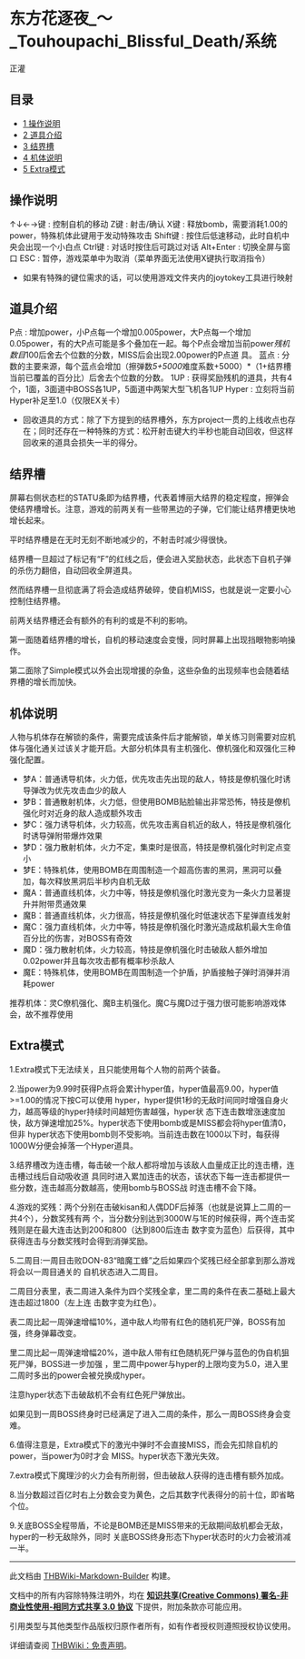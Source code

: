 # 东方花逐夜_～_Touhoupachi_Blissful_Death/系统

<!-- source html: G:\repos\THBWiki-Markdown-Builder\THBWikiMarkdown\Temp\main\5\50\ns0%3A%E4%B8%9C%E6%96%B9%E8%8A%B1%E9%80%90%E5%A4%9C_%EF%BD%9E_Touhoupachi_Blissful_Death%2F%E7%B3%BB%E7%BB%9F.html -->

正灌

## 目录

- [1 操作说明](#操作说明)
- [2 道具介绍](#道具介绍)
- [3 结界槽](#结界槽)
- [4 机体说明](#机体说明)
- [5 Extra模式](#Extra模式)




## 操作说明
↑↓←→键
: 控制自机的移动
Z键
: 射击/确认
X键
: 释放bomb，需要消耗1.00的power，特殊机体此键用于发动特殊攻击
Shift键
: 按住后低速移动，此时自机中央会出现一个小白点
Ctrl键
: 对话时按住后可跳过对话
Alt+Enter
: 切换全屏与窗口
ESC
: 暂停，游戏菜单中为取消（菜单界面无法使用X键执行取消指令）

- 如果有特殊的键位需求的话，可以使用游戏文件夹内的joytokey工具进行映射

## 道具介绍
P点
: 增加power，小P点每一个增加0.005power，大P点每一个增加0.05power，有的大P点可能是多个叠加在一起。每个P点会增加当前power*残机数目*100后舍去个位数的分数，MISS后会出现2.00power的P点道 具。
蓝点
: 分数的主要来源，每个蓝点会增加（擦弹数*5+5000*难度系数+5000）*（1+结界槽当前已覆盖的百分比）后舍去个位数的分数。
1UP
: 获得奖励残机的道具，共有4个，1面，3面道中BOSS各1UP，5面道中两架大型飞机各1UP
Hyper
: 立刻将当前Hyper补足至1.0（仅限EX关卡）

- 回收道具的方式：除了下方提到的结界槽外，东方project一贯的上线收点也存在；同时还存在一种特殊的方式：松开射击键大约半秒也能自动回收，但这样回收来的道具会损失一半的得分。

## 结界槽
[](./文件-东方花逐夜系统说明.jpg.md)
  
屏幕右侧状态栏的STATU条即为结界槽，代表着博丽大结界的稳定程度，擦弹会使结界槽增长。注意，游戏的前两关有一些带黑边的子弹，它们能让结界槽更快地增长起来。
  
  
平时结界槽是在无时无刻不断地减少的，不射击时减少得很快。
  
  
结界槽一旦超过了标记有“F”的红线之后，便会进入奖励状态，此状态下自机子弹的杀伤力翻倍，自动回收全屏道具。
  
  
然而结界槽一旦彻底满了将会造成结界破碎，使自机MISS，也就是说一定要小心控制住结界槽。
  
  
前两关结界槽还会有额外的有利的或是不利的影响。
  
  
第一面随着结界槽的增长，自机的移动速度会变慢，同时屏幕上出现挡眼物影响操作。
  
  
第二面除了Simple模式以外会出现增援的杂鱼，这些杂鱼的出现频率也会随着结界槽的增长而加快。
  


## 机体说明
  
人物与机体存在解锁的条件，需要完成该条件后才能解锁，单关练习则需要对应机体与强化通关过该关才能开启。大部分机体具有主机强化、僚机强化和双强化三种强化配置。
  

- 梦A：普通诱导机体，火力低，优先攻击先出现的敌人，特技是僚机强化时诱导弹改为优先攻击血少的敌人
- 梦B：普通散射机体，火力低，但使用BOMB贴脸输出非常恐怖，特技是僚机强化时对近身的敌人造成额外攻击
- 梦C：强力诱导机体，火力较高，优先攻击离自机近的敌人，特技是僚机强化时诱导弹附带爆炸效果
- 梦D：强力散射机体，火力不定，集束时是很高，特技是僚机强化时判定点变小
- 梦E：特殊机体，使用BOMB在周围制造一个超高伤害的黑洞，黑洞可以叠加，每次释放黑洞后半秒内自机无敌
- 魔A：普通直线机体，火力中等，特技是僚机强化时激光变为一条火力显著提升并附带贯通效果
- 魔B：普通直线机体，火力很高，特技是僚机强化时低速状态下星弹直线发射
- 魔C：强力直线机体，火力中等，特技是僚机强化时激光造成敌机最大生命值百分比的伤害，对BOSS有奇效
- 魔D：强力散射机体，火力较高，特技是僚机强化时击破敌人额外增加0.02power并且每次攻击都有概率秒杀敌人
- 魔E：特殊机体，使用BOMB在周围制造一个护盾，护盾接触子弹时消弹并消耗power

  
推荐机体：灵C僚机强化、魔B主机强化。魔C与魔D过于强力很可能影响游戏体会，故不推荐使用
  

## Extra模式
  
1.Extra模式下无法续关，且只能使用每个人物的前两个装备。
  
  
2.当power为9.99时获得P点将会累计hyper值，hyper值最高9.00，hyper值&gt;=1.00的情况下按C可以使用 hyper，hyper提供1秒的无敌时间同时增强自身火力，越高等级的hyper持续时间越短伤害越强，hyper状 态下连击数增涨速度加快，敌方弹速增加25%。hyper状态下使用bomb或是MISS都会将hyper值清0，但非 hyper状态下使用bomb则不受影响。当前连击数在1000以下时，每获得1000W分便会掉落一个Hyper道具。
  
  
3.结界槽改为连击槽，每击破一个敌人都将增加与该敌人血量成正比的连击槽，连击槽过线后自动吸收道 具同时进入累加连击的状态，该状态下每一连击都提供一些分数，连击越高分数越高，使用bomb与BOSS战 时连击槽不会下降。
  
  
4.游戏的奖残：两个分别在击破kisan和人偶DDF后掉落（也就是说算上二周的一共4个），分数奖残有两 个，当分数分别达到3000W与1E的时候获得，两个连击奖残则是在最大连击达到200和800（达到800后连击 数字变为蓝色）后获得，其中获得连击与分数奖残时会得到消弹奖励。
  
  
5.二周目:一周目击败DON-83“暗魔工蜂”之后如果四个奖残已经全部拿到那么游戏将会以一周目通关的 自机状态进入二周目。
  
  
二周目分表里，表二周进入条件为四个奖残全拿，里二周的条件在表二基础上最大连击超过1800（左上连 击数字变为红色）。
  
  
表二周比起一周弹速增幅10%，道中敌人均带有红色的随机死尸弹，BOSS有加强，终身弹幕改变。
  
  
里二周比起一周弹速增幅20%，道中敌人带有红色随机死尸弹与蓝色的伪自机狙死尸弹，BOSS进一步加强 ，里二周中power与hyper的上限均变为5.0，进入里二周时多出的power会被兑换成hyper。
  
  
注意hyper状态下击破敌机不会有红色死尸弹放出。
  
  
如果见到一周BOSS终身时已经满足了进入二周的条件，那么一周BOSS终身会变难。
  
  
6.值得注意是，Extra模式下的激光中弹时不会直接MISS，而会先扣除自机的power，当power为0时才会 MISS。hyper状态下激光失效。
  
  
7.extra模式下魔理沙的火力会有所削弱，但击破敌人获得的连击槽有额外加成。
  
  
8.当分数超过百亿时右上分数会变为黄色，之后其数字代表得分的前十位，即省略个位。
  
  
9.关底BOSS全程带盾，不论是BOMB还是MISS带来的无敌期间敌机都会无敌，hyper的一秒无敌除外，同时 关底BOSS终身形态下hyper状态时的火力会被消减一半。
  





---

此文档由 [THBWiki-Markdown-Builder](https://github.com/Delsin-Yu/THBWiki-Markdown-Builder) 构建。

文档中的所有内容除特殊注明外，均在 [**知识共享(Creative Commons) 署名-非商业性使用-相同方式共享 3.0 协议**](https://creativecommons.org/licenses/by-sa/3.0/deed.zh-hans) 下提供，附加条款亦可能应用。

引用类型与其他类型作品版权归原作者所有，如有作者授权则遵照授权协议使用。

详细请查阅 [THBWiki：免责声明](https://thbwiki.cc/THBWiki:%E5%85%8D%E8%B4%A3%E5%A3%B0%E6%98%8E)。

